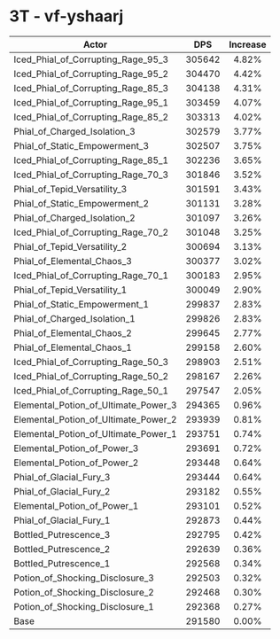 # 3T - vf-yshaarj
| Actor | DPS | Increase |
|---|:---:|:---:|
|Iced_Phial_of_Corrupting_Rage_95_3|305642|4.82%|
|Iced_Phial_of_Corrupting_Rage_95_2|304470|4.42%|
|Iced_Phial_of_Corrupting_Rage_85_3|304138|4.31%|
|Iced_Phial_of_Corrupting_Rage_95_1|303459|4.07%|
|Iced_Phial_of_Corrupting_Rage_85_2|303313|4.02%|
|Phial_of_Charged_Isolation_3|302579|3.77%|
|Phial_of_Static_Empowerment_3|302507|3.75%|
|Iced_Phial_of_Corrupting_Rage_85_1|302236|3.65%|
|Iced_Phial_of_Corrupting_Rage_70_3|301846|3.52%|
|Phial_of_Tepid_Versatility_3|301591|3.43%|
|Phial_of_Static_Empowerment_2|301131|3.28%|
|Phial_of_Charged_Isolation_2|301097|3.26%|
|Iced_Phial_of_Corrupting_Rage_70_2|301048|3.25%|
|Phial_of_Tepid_Versatility_2|300694|3.13%|
|Phial_of_Elemental_Chaos_3|300377|3.02%|
|Iced_Phial_of_Corrupting_Rage_70_1|300183|2.95%|
|Phial_of_Tepid_Versatility_1|300049|2.90%|
|Phial_of_Static_Empowerment_1|299837|2.83%|
|Phial_of_Charged_Isolation_1|299826|2.83%|
|Phial_of_Elemental_Chaos_2|299645|2.77%|
|Phial_of_Elemental_Chaos_1|299158|2.60%|
|Iced_Phial_of_Corrupting_Rage_50_3|298903|2.51%|
|Iced_Phial_of_Corrupting_Rage_50_2|298167|2.26%|
|Iced_Phial_of_Corrupting_Rage_50_1|297547|2.05%|
|Elemental_Potion_of_Ultimate_Power_3|294365|0.96%|
|Elemental_Potion_of_Ultimate_Power_2|293939|0.81%|
|Elemental_Potion_of_Ultimate_Power_1|293751|0.74%|
|Elemental_Potion_of_Power_3|293691|0.72%|
|Elemental_Potion_of_Power_2|293448|0.64%|
|Phial_of_Glacial_Fury_3|293444|0.64%|
|Phial_of_Glacial_Fury_2|293182|0.55%|
|Elemental_Potion_of_Power_1|293101|0.52%|
|Phial_of_Glacial_Fury_1|292873|0.44%|
|Bottled_Putrescence_3|292795|0.42%|
|Bottled_Putrescence_2|292639|0.36%|
|Bottled_Putrescence_1|292568|0.34%|
|Potion_of_Shocking_Disclosure_3|292503|0.32%|
|Potion_of_Shocking_Disclosure_2|292468|0.30%|
|Potion_of_Shocking_Disclosure_1|292368|0.27%|
|Base|291580|0.00%|
